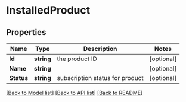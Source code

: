 # InstalledProduct

## Properties

Name | Type | Description | Notes
------------ | ------------- | ------------- | -------------
**Id** | **string** | the product ID | [optional] 
**Name** | **string** |  | [optional] 
**Status** | **string** | subscription status for product | [optional] 

[[Back to Model list]](../README.md#documentation-for-models) [[Back to API list]](../README.md#documentation-for-api-endpoints) [[Back to README]](../README.md)


